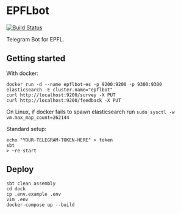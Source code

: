 # EPFLbot
[![Build Status](https://travis-ci.com/mukel/epflbot.svg?token=d7f7szCri5ct4GZxRyqt&branch=master)](https://travis-ci.com/mukel/epflbot)

Telegram Bot for EPFL.

## Getting started

With docker:

```shell
docker run -d --name epflbot-es -p 9200:9200 -p 9300:9300 elasticsearch -E cluster.name="epflbot"
curl http://localhost:9200/survey -X PUT
curl http://localhost:9200/feedback -X PUT
```

On Linux, if docker fails to spawn elasticsearch run ```sudo sysctl -w vm.max_map_count=262144```

Standard setup:

```shell
echo "YOUR-TELEGRAM-TOKEN-HERE" > token
sbt
> ~re-start
```

## Deploy

```shell
sbt clean assembly
cd dock
cp .env.example .env
vim .env
docker-compose up --build
```
